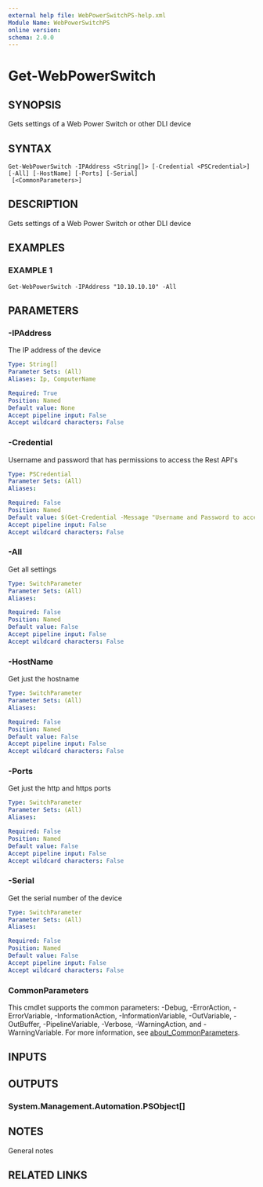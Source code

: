 ```yaml
---
external help file: WebPowerSwitchPS-help.xml
Module Name: WebPowerSwitchPS
online version:
schema: 2.0.0
---
```


# Get-WebPowerSwitch

## SYNOPSIS
Gets settings of a Web Power Switch or other DLI device

## SYNTAX

```
Get-WebPowerSwitch -IPAddress <String[]> [-Credential <PSCredential>] [-All] [-HostName] [-Ports] [-Serial]
 [<CommonParameters>]
```

## DESCRIPTION
Gets settings of a Web Power Switch or other DLI device

## EXAMPLES

### EXAMPLE 1
```
Get-WebPowerSwitch -IPAddress "10.10.10.10" -All
```

## PARAMETERS

### -IPAddress
The IP address of the device

```yaml
Type: String[]
Parameter Sets: (All)
Aliases: Ip, ComputerName

Required: True
Position: Named
Default value: None
Accept pipeline input: False
Accept wildcard characters: False
```

### -Credential
Username and password that has permissions to access the Rest API's

```yaml
Type: PSCredential
Parameter Sets: (All)
Aliases:

Required: False
Position: Named
Default value: $(Get-Credential -Message "Username and Password to access $IPAddress")
Accept pipeline input: False
Accept wildcard characters: False
```

### -All
Get all settings

```yaml
Type: SwitchParameter
Parameter Sets: (All)
Aliases:

Required: False
Position: Named
Default value: False
Accept pipeline input: False
Accept wildcard characters: False
```

### -HostName
Get just the hostname

```yaml
Type: SwitchParameter
Parameter Sets: (All)
Aliases:

Required: False
Position: Named
Default value: False
Accept pipeline input: False
Accept wildcard characters: False
```

### -Ports
Get just the http and https ports

```yaml
Type: SwitchParameter
Parameter Sets: (All)
Aliases:

Required: False
Position: Named
Default value: False
Accept pipeline input: False
Accept wildcard characters: False
```

### -Serial
Get the serial number of the device

```yaml
Type: SwitchParameter
Parameter Sets: (All)
Aliases:

Required: False
Position: Named
Default value: False
Accept pipeline input: False
Accept wildcard characters: False
```

### CommonParameters
This cmdlet supports the common parameters: -Debug, -ErrorAction, -ErrorVariable, -InformationAction, -InformationVariable, -OutVariable, -OutBuffer, -PipelineVariable, -Verbose, -WarningAction, and -WarningVariable. For more information, see [about_CommonParameters](http://go.microsoft.com/fwlink/?LinkID=113216).

## INPUTS

## OUTPUTS

### System.Management.Automation.PSObject[]
## NOTES
General notes

## RELATED LINKS
